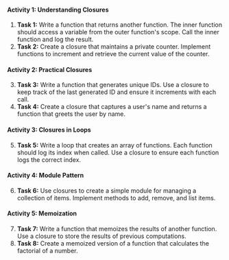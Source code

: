 #### Activity 1: Understanding Closures
1. **Task 1:** Write a function that returns another function. The inner function should access a variable from the outer function's scope. Call the inner function and log the result.
2. **Task 2:** Create a closure that maintains a private counter. Implement functions to increment and retrieve the current value of the counter.

#### Activity 2: Practical Closures
3. **Task 3:** Write a function that generates unique IDs. Use a closure to keep track of the last generated ID and ensure it increments with each call.
4. **Task 4:** Create a closure that captures a user's name and returns a function that greets the user by name.

#### Activity 3: Closures in Loops
5. **Task 5:** Write a loop that creates an array of functions. Each function should log its index when called. Use a closure to ensure each function logs the correct index.

#### Activity 4: Module Pattern
6. **Task 6:** Use closures to create a simple module for managing a collection of items. Implement methods to add, remove, and list items.

#### Activity 5: Memoization
7. **Task 7:** Write a function that memoizes the results of another function. Use a closure to store the results of previous computations.
8. **Task 8:** Create a memoized version of a function that calculates the factorial of a number.